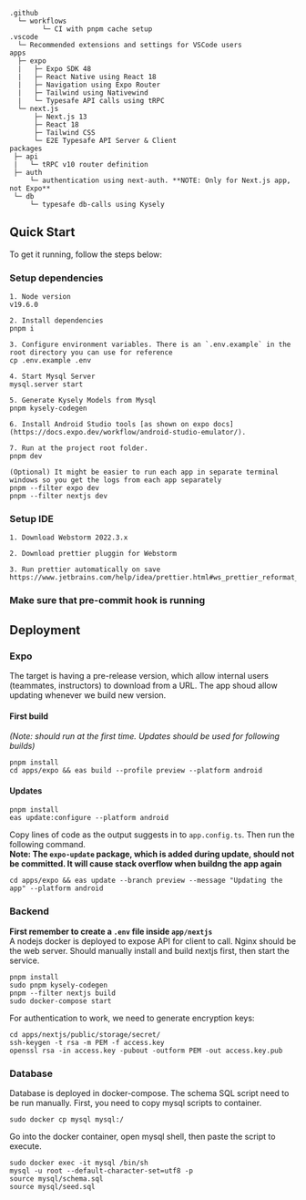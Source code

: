 ```
.github
  └─ workflows
        └─ CI with pnpm cache setup
.vscode
  └─ Recommended extensions and settings for VSCode users
apps
  ├─ expo
  |   ├─ Expo SDK 48
  |   ├─ React Native using React 18
  |   ├─ Navigation using Expo Router
  |   ├─ Tailwind using Nativewind
  |   └─ Typesafe API calls using tRPC
  └─ next.js
      ├─ Next.js 13
      ├─ React 18
      ├─ Tailwind CSS
      └─ E2E Typesafe API Server & Client
packages
 ├─ api
 |   └─ tRPC v10 router definition
 ├─ auth
     └─ authentication using next-auth. **NOTE: Only for Next.js app, not Expo**
 └─ db
     └─ typesafe db-calls using Kysely
```

## Quick Start

To get it running, follow the steps below:

### Setup dependencies

```
1. Node version
v19.6.0

2. Install dependencies
pnpm i

3. Configure environment variables. There is an `.env.example` in the root directory you can use for reference
cp .env.example .env

4. Start Mysql Server
mysql.server start

5. Generate Kysely Models from Mysql
pnpm kysely-codegen

6. Install Android Studio tools [as shown on expo docs](https://docs.expo.dev/workflow/android-studio-emulator/).

7. Run at the project root folder.
pnpm dev

(Optional) It might be easier to run each app in separate terminal windows so you get the logs from each app separately
pnpm --filter expo dev
pnpm --filter nextjs dev
```

### Setup IDE

```
1. Download Webstorm 2022.3.x

2. Download prettier pluggin for Webstorm

3. Run prettier automatically on save
https://www.jetbrains.com/help/idea/prettier.html#ws_prettier_reformat_code
```

### Make sure that pre-commit hook is running

## Deployment

### Expo
The target is having a pre-release version, which allow internal users (teammates, instructors) to download from a URL.
The app shoud allow updating whenever we build new version.
#### First build 
*(Note: should run at the first time. Updates should be used for following builds)*
```
pnpm install
cd apps/expo && eas build --profile preview --platform android
```
#### Updates
```
pnpm install
eas update:configure --platform android
```
Copy lines of code as the output suggests in to `app.config.ts`. Then run the following command.\
**Note: The `expo-update` package, which is added during update, should not be committed.
It will cause stack overflow when buildng the app again**
```
cd apps/expo && eas update --branch preview --message "Updating the app" --platform android
```

### Backend
**First remember to create a `.env` file inside `app/nextjs`**\
A nodejs docker is deployed to expose API for client to call. Nginx should be the web server.
Should manually install and build nextjs first, then start the service.
```
pnpm install 
sudo pnpm kysely-codegen
pnpm --filter nextjs build
sudo docker-compose start
```
For authentication to work, we need to generate encryption keys:
```
cd apps/nextjs/public/storage/secret/ 
ssh-keygen -t rsa -m PEM -f access.key
openssl rsa -in access.key -pubout -outform PEM -out access.key.pub
```

### Database
Database is deployed in docker-compose. The schema SQL script need to be run manually. First, you need to copy mysql scripts to container.
```
sudo docker cp mysql mysql:/
```
Go into the docker container, open mysql shell, then paste the script
to execute.
```
sudo docker exec -it mysql /bin/sh
mysql -u root --default-character-set=utf8 -p
source mysql/schema.sql
source mysql/seed.sql
```